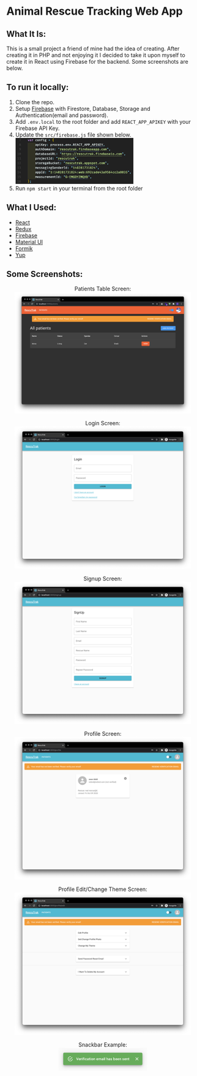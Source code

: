 # Animal Rescue Tracking Web App

## What It Is:

This is a small project a friend of mine had the idea of creating. After creating it in PHP and not enjoying it I decided to take it upon myself to create it in React using Firebase for the backend. Some screenshots are below.

## To run it locally:

1. Clone the repo.
2. Setup [Firebase](https://firebase.google.com/) with Firestore, Database, Storage and Authentication(email and password).
3. Add `.env.local` to the root folder and add `REACT_APP_APIKEY` with your Firebase API Key.
4. Update the `src/firebase.js` file shown below.
   <img src="./images/firebasejs.png" height="120px"/>
5. Run `npm start` in your terminal from the root folder

## What I Used:

- [React](https://reactjs.org/)
- [Redux](https://redux.js.org/)
- [Firebase](https://firebase.google.com/)
- [Material UI](https://material-ui.com/)
- [Formik](https://formik.org/)
- [Yup](https://github.com/jquense/yup)

## Some Screenshots:

<p align="center">
	Patients Table Screen:
	<br />
	<img src="./images/patients.png" width="460px" />
</p>

<p align="center">
	Login Screen:
	<br />
	<img src="./images/login.png" width="460px" />
</p>

<p align="center">
	Signup Screen:
	<br />
	<img src="./images/signUp.png" width="460px" />
</p>

<p align="center">
	Profile Screen:
	<br />
	<img src="./images/profile.png" width="460px" />
</p>

<p align="center">
	Profile Edit/Change Theme Screen:
	<br />
	<img src="./images/profileEdit.png" width="460px" />
</p>

<p align="center">
	Snackbar Example:
	<br />
	<img src="./images/snackbarExample.png" height="60px" />
</p>